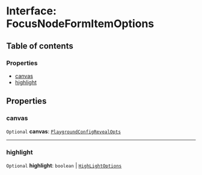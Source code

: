 # Interface: FocusNodeFormItemOptions

## Table of contents

### Properties

* [canvas](/auto-docs/fixed-layout-editor/interfaces/FocusNodeFormItemOptions.md#canvas)
* [highlight](/auto-docs/fixed-layout-editor/interfaces/FocusNodeFormItemOptions.md#highlight)

## Properties

### canvas

`Optional` **canvas**: [`PlaygroundConfigRevealOpts`](/auto-docs/fixed-layout-editor/interfaces/PlaygroundConfigRevealOpts.md)

***

### highlight

`Optional` **highlight**: `boolean` | [`HighLightOptions`](/auto-docs/fixed-layout-editor/interfaces/HighLightOptions.md)
